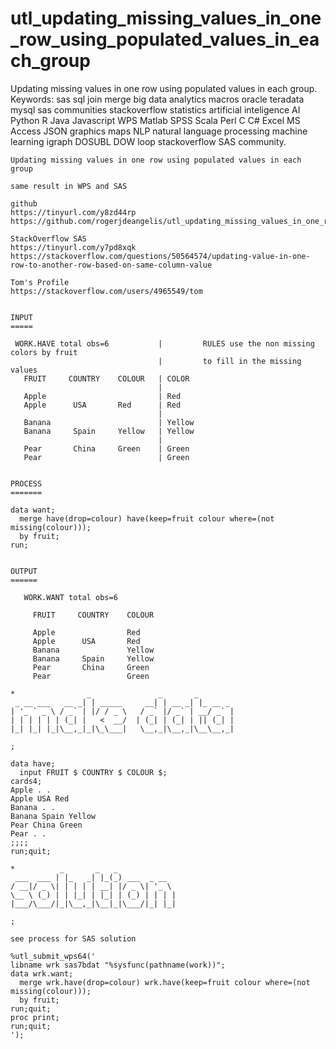 # utl_updating_missing_values_in_one_row_using_populated_values_in_each_group
Updating missing values in one row using populated values in each group.  Keywords: sas sql join merge big data analytics macros oracle teradata mysql sas communities stackoverflow statistics artificial inteligence AI Python R Java Javascript WPS Matlab SPSS Scala Perl C C# Excel MS Access JSON graphics maps NLP natural language processing machine learning igraph DOSUBL DOW loop stackoverflow SAS community.

    Updating missing values in one row using populated values in each group

    same result in WPS and SAS

    github
    https://tinyurl.com/y8zd44rp
    https://github.com/rogerjdeangelis/utl_updating_missing_values_in_one_row_using_populated_values_in_each_group

    StackOverflow SAS
    https://tinyurl.com/y7pd8xqk
    https://stackoverflow.com/questions/50564574/updating-value-in-one-row-to-another-row-based-on-same-column-value

    Tom's Profile
    https://stackoverflow.com/users/4965549/tom


    INPUT
    =====

     WORK.HAVE total obs=6           |         RULES use the non missing colors by fruit
                                     |         to fill in the missing values
       FRUIT     COUNTRY    COLOUR   | COLOR
                                     |
       Apple                         | Red
       Apple      USA       Red      | Red
                                     |
       Banana                        | Yellow
       Banana     Spain     Yellow   | Yellow
                                     |
       Pear       China     Green    | Green
       Pear                          | Green


    PROCESS
    =======

    data want;
      merge have(drop=colour) have(keep=fruit colour where=(not missing(colour)));
      by fruit;
    run;


    OUTPUT
    ======

       WORK.WANT total obs=6

         FRUIT     COUNTRY    COLOUR

         Apple                Red
         Apple      USA       Red
         Banana               Yellow
         Banana     Spain     Yellow
         Pear       China     Green
         Pear                 Green

    *                _               _       _
     _ __ ___   __ _| | _____     __| | __ _| |_ __ _
    | '_ ` _ \ / _` | |/ / _ \   / _` |/ _` | __/ _` |
    | | | | | | (_| |   <  __/  | (_| | (_| | || (_| |
    |_| |_| |_|\__,_|_|\_\___|   \__,_|\__,_|\__\__,_|

    ;

    data have;
      input FRUIT $ COUNTRY $ COLOUR $;
    cards4;
    Apple . .
    Apple USA Red
    Banana . .
    Banana Spain Yellow
    Pear China Green
    Pear . .
    ;;;;
    run;quit;

    *          _       _   _
     ___  ___ | |_   _| |_(_) ___  _ __
    / __|/ _ \| | | | | __| |/ _ \| '_ \
    \__ \ (_) | | |_| | |_| | (_) | | | |
    |___/\___/|_|\__,_|\__|_|\___/|_| |_|

    ;

    see process for SAS solution

    %utl_submit_wps64('
    libname wrk sas7bdat "%sysfunc(pathname(work))";
    data wrk.want;
      merge wrk.have(drop=colour) wrk.have(keep=fruit colour where=(not missing(colour)));
      by fruit;
    run;quit;
    proc print;
    run;quit;
    ');
